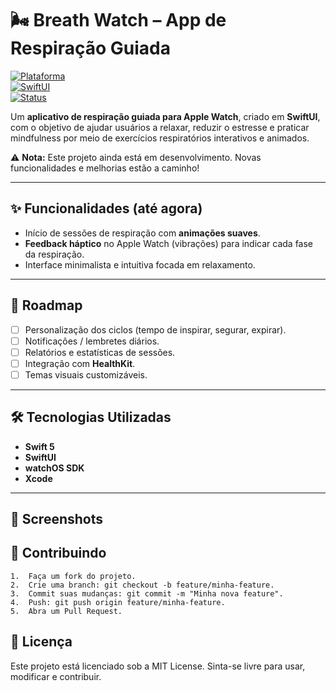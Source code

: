# 🌬️ Breath Watch – App de Respiração Guiada  
[![Plataforma](https://img.shields.io/badge/plataforma-watchOS-lightgrey?style=for-the-badge&logo=apple)](#)  
[![SwiftUI](https://img.shields.io/badge/SwiftUI-blue?style=for-the-badge&logo=swift)](#)  
[![Status](https://img.shields.io/badge/status-Em%20Desenvolvimento-orange?style=for-the-badge)](#)  

Um **aplicativo de respiração guiada para Apple Watch**, criado em **SwiftUI**, com o objetivo de ajudar usuários a relaxar, reduzir o estresse e praticar mindfulness por meio de exercícios respiratórios interativos e animados.  

⚠️ **Nota:** Este projeto ainda está em desenvolvimento. Novas funcionalidades e melhorias estão a caminho!  

---

## ✨ Funcionalidades (até agora)

- Início de sessões de respiração com **animações suaves**.  
- **Feedback háptico** no Apple Watch (vibrações) para indicar cada fase da respiração.  
- Interface minimalista e intuitiva focada em relaxamento.  

---

## 🚀 Roadmap

- [ ] Personalização dos ciclos (tempo de inspirar, segurar, expirar).  
- [ ] Notificações / lembretes diários.  
- [ ] Relatórios e estatísticas de sessões.  
- [ ] Integração com **HealthKit**.  
- [ ] Temas visuais customizáveis.  

---

## 🛠️ Tecnologias Utilizadas

- **Swift 5**  
- **SwiftUI**  
- **watchOS SDK**  
- **Xcode**  

---


## 📸 Screenshots



## 🤝 Contribuindo
	1.	Faça um fork do projeto.
	2.	Crie uma branch: git checkout -b feature/minha-feature.
	3.	Commit suas mudanças: git commit -m "Minha nova feature".
	4.	Push: git push origin feature/minha-feature.
	5.	Abra um Pull Request.

## 📜 Licença

Este projeto está licenciado sob a MIT License.
Sinta-se livre para usar, modificar e contribuir.
